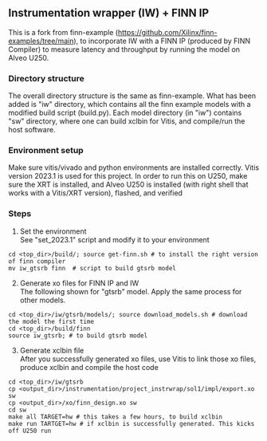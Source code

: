 ## Instrumentation wrapper (IW) + FINN IP
This is a fork from finn-example (https://github.com/Xilinx/finn-examples/tree/main), to incorporate IW with a FINN IP (produced by FINN Compiler) to measure latency and throughput by running the model on Alveo U250. 

### Directory structure
The overall directory structure is the same as finn-example. What has been added is "iw" directory, which contains all the finn example models with a modified build script (build.py). Each model directory (in "iw") contains "sw" directory, where one can build xclbin for Vitis, and compile/run the host software.

### Environment setup
Make sure vitis/vivado and python environments are installed correctly. Vitis version 2023.1 is used for this project.
In order to run this on U250, make sure the XRT is installed, and Alveo U250 is installed (with right shell that works with a Vitis/XRT version), flashed, and verified

### Steps 

1) Set the environment \
See "set_2023.1" script and modify it to your environment
```
cd <top_dir>/build/; source get-finn.sh # to install the right version of finn compiler
mv iw_gtsrb finn  # script to build gtsrb model
```

2) Generate xo files for FINN IP and IW \
The following shown for "gtsrb" model. Apply the same process for other models.
```
cd <top_dir>/iw/gtsrb/models/; source download_models.sh # download the model the first time
cd <top_dir>/build/finn
source iw_gtsrb; # to build gtsrb model
```
3) Generate xclbin file \
After you successfully generated xo files, use Vitis to link those xo files, produce xclbin and compile the host code  
```
cd <top_dir>/iw/gtsrb
cp <output_dir>/instrumentation/project_instrwrap/sol1/impl/export.xo sw
cp <output_dir>/xo/finn_design.xo sw
cd sw
make all TARGET=hw # this takes a few hours, to build xclbin
make run TARTGET=hw # if xclbin is successfully generated. This kicks off U250 run 
```




